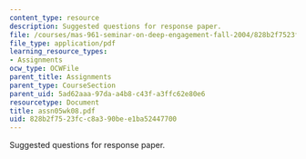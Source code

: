 ```yaml
---
content_type: resource
description: Suggested questions for response paper.
file: /courses/mas-961-seminar-on-deep-engagement-fall-2004/828b2f7523fcc8a390bee1ba52447700_assn05wk08.pdf
file_type: application/pdf
learning_resource_types:
- Assignments
ocw_type: OCWFile
parent_title: Assignments
parent_type: CourseSection
parent_uid: 5ad62aaa-97da-a4b8-c43f-a3ffc62e80e6
resourcetype: Document
title: assn05wk08.pdf
uid: 828b2f75-23fc-c8a3-90be-e1ba52447700
---
```

Suggested questions for response paper.

